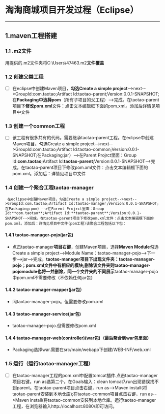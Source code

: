 # 淘淘商城项目开发过程（Eclipse）
* * *
## 1.maven工程搭建
### 1.1 .m2文件
用提供的.m2文件夹将C:\Users\47463\.m2**文件覆盖**
### 1.2 创建父类工程
- [ ] 在eclipse中创建Maven项目，**勾选Create a simple project**-->next-->GroupId:com.taotao;Artifact Id:taotao-parent;Version:0.0.1-SNAPSHOT;在**Packaging中选择pom**（所有子项目的父工程）-->完成。在taotao-parent项目下**修改pom.xml**文件：点击文本编辑框下面的pom.xml。添加后详情见项目中文件

### 1.3 创建一个common工程
- [ ] 该工程有很多共有的代码，需要继承taotao-parent工程。在eclipse中创建Maven项目，勾选Create a simple project-->next-->GroupId:com.taotao;Artifact Id:taotao-common;Version:0.0.1-SNAPSHOT;在Packaging:jar）-->在Parent Projrct里面：Group Id:**com.taotao**;Artifact Id:**taotao-parent**;Version:0.0.1-SNAPSHOT-->完成。在taotao-parent项目下修改pom.xml文件：点击文本编辑框下面的pom.xml。添加后：详情见项目中文件

### 1.4 创建一个聚合工程taotao-manager
	 在eclipse中创建Maven项目，勾选Create a simple project-->next-->GroupId:com.taotao;Artifact Id:taotao-manager;Version:0.0.1-SNAPSHOT;在Packaging:pom）-->在Parent Projrct里面：Group Id:**com.taotao**;Artifact Id:**taotao-parent**;Version:0.0.1-SNAPSHOT-->完成。在taotao-parent项目下修改pom.xml文件：点击文本编辑框下面的pom.xml。添加后：详情见项目中文件(pom工程)该聚合工程包括以下包：
#### 1.4.1 taotao-manager-pojo(jar包)
-   点击taotao-manager**项目右键**，创建Maven项目，选择**Maven Module**勾选Create a simple project-->Module Name：taotao-manager-pojo-->下一步-->jar-->完成。**taotao-manager项目下出现文件夹：taotao-manager-pojo；pom.xml文件中有相应的模块;删除该文件夹则taotao-manager-pojomodule也将一并删除，同一个文件夹的不同展示**taotao-manager-pojo中pom.xml不需要修改（不依赖任何jar包）
#### 1.4.2 taotao-manager-mapper(jar包）
-  同taotao-manager-pojo。但需要修改pom.xml
#### 1.4.3 taotao-manager-service(jar包)
-  taotao-manager-pojo.但需要修改pom.xml
#### 1.4.4 taotao-manager-web(controller)(war包)（最后聚合到war包里面）
-  Packaging选择war.需要在src/main/webapp下创建/WEB-INF/web.xml

### 1.5 运行（运行taotao-manager工程）
- [ ] 在taotao-manager工程的pom.xml中配置tomcat插件.点击taotao-manager项目右键，run as选第二个，在Goals输入：clean tomcat7.run出现错误找不到parent。在taotao-parent项目点击右键，run as-->Maven install(将taotao-parent安装到本地仓库);在taotao-common项目点击右键，run as-->Maven install(将taotao-common安装到本地仓库。运行taotao-manager工程，在浏览器输入http://localhost:8080/即可访问。
